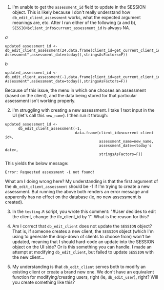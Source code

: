 1. I'm unable to get the `assessment_id` field to update in the SESSION object. This is likely because I don't really understand how `db_edit_client_assessment` works, what the expected argument meanings are, etc. After I run either of the following (a and b), `SESSION$client_info$current_assessment_id` is always NA. 

_a_
```
updated_assessment_id <- db_edit_client_assessment(24,data.frame(client_id=get_current_client_id(),assessment_name="New Assessment",assessment_date=today(),stringsAsFactors=F))
```

_b_
```
updated_assessment_id <- db_edit_client_assessment(-1,data.frame(client_id=get_current_client_id(),assessment_name="New Assessment",assessment_date=today(),stringsAsFactors=F))
```

Because of this issue, the menu in which one chooses an assessment (based on the client), and the data being stored for that particular assessment isn't working properly.

2. I'm struggling with creating a new assessment. I take 1 text input in the UI (let's call this `new_name`). I then run it through:

```
updated_assessment_id <- 
      db_edit_client_assessment(-1,
                                data.frame(client_id=<current client id>,
                                           assessment_name=new_name,
                                           assessment_date=<today's date>,
                                           stringsAsFactors=F))
``` 
This yields the below message:
```
Error: Requested assessment -1 not found!
```

What am I doing wrong here? My understanding is that the first argument of the `db_edit_client_assessment` should be -1 if I'm trying to create a new assessment. But running the above both renders an error message and apparently has no effect on the database (ie, no new assessment is created).

3. In the `testing.R` script, you wrote this comment: "#User decides to edit the client, change the ifc_client_id by 1". What is the reason for this?

4. Am I correct that `db_edit_client` does not update the `SESSION` object? That is, if someone creates a new client, the `SESSION` object (which I'm using to generate the drop-down of clients to choose from) won't be updated, meaning that I should hard-code an update into the SESSION object on the UI side? Or is this something you can handle. I made an attempt at modifying `db_edit_client`, but failed to update `SESSION` with the new client...

5. My understanding is that `db_edit_client` serves both to modify an existing client or create a brand new one. We don't have an equivalent function for modifying/creating users, right (ie, `db_edit_user`), right? Will you create something like this? 